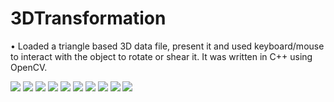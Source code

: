 # 3DTransformation

•	Loaded a triangle based 3D data file, present it and used keyboard/mouse to interact with the object to rotate or shear it. It was written in C++ using OpenCV.

![](images/1.PNG)
![](images/2.PNG)
![](images/3.PNG)
![](images/4.PNG)
![](images/5.PNG)
![](images/6.PNG)
![](images/7.PNG)
![](images/8.PNG)
![](images/9.PNG)
![](images/10.PNG)
